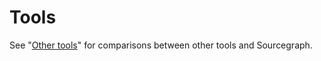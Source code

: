 # Tools

See "[Other tools](../index.md#other-tools)" for comparisons between other tools and Sourcegraph.
